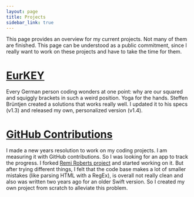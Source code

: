 ```yaml
---
layout: page
title: Projects
sidebar_link: true
---
```


This page provides an overview for my current projects. Not many of them are finished. This page can be understood as a public commitment, since I really want to work on these projects and have to take the time for them.

# [EurKEY](https://github.com/felixfoertsch/EurKEY-Mac)
Every German person coding wonders at one point: why are our squared and squiggly brackets in such a weird position. Yoga for the hands. Steffen Brüntjen created a solutions that works really well. I updated it to his specs (v1.3) and released my own, personalized version (v1.4).

# [GitHub Contributions](https://github.com/felixfoertsch/GitHub-Contributions)
I made a new years resolution to work on my coding projects. I am measuring it with GitHub contributions. So I was looking for an app to track the progress. I forked [Remi Roberts project](https://github.com/remirobert/Github-contributions) and started working on it. But after trying different things, I felt that the code base makes a lot of smaller mistakes (like parsing HTML with a RegEx), is overall not really clean and also was written two years ago for an older Swift version. So I created my own project from scratch to alleviate this problem.